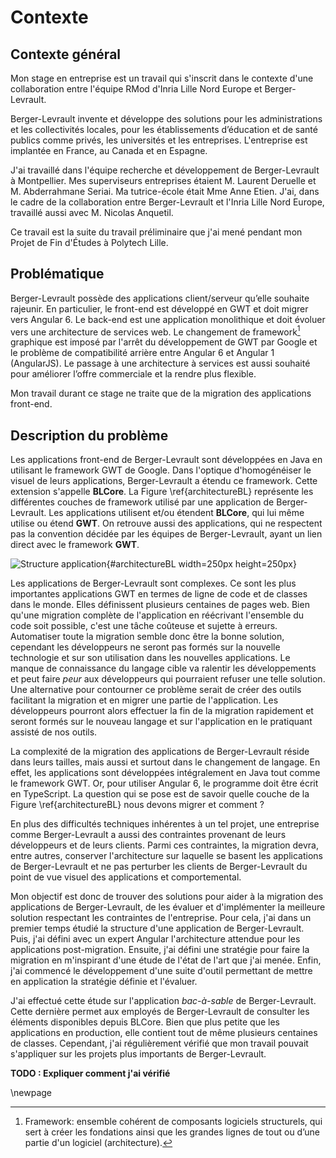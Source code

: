 # Contexte

## Contexte général

Mon stage en entreprise est un travail qui s'inscrit dans le contexte d'une collaboration entre l'équipe RMod d'Inria Lille Nord Europe et Berger-Levrault.

Berger-Levrault invente et développe des solutions pour les administrations et les collectivités locales, pour les établissements d’éducation et de santé publics comme privés, les universités et les entreprises.
L'entreprise est implantée en France, au Canada et en Espagne.

J'ai travaillé dans l'équipe recherche et développement de Berger-Levrault à Montpellier.
Mes superviseurs entreprises étaient M. Laurent Deruelle et M. Abderrahmane Seriai.
Ma tutrice-école était Mme Anne Etien.
J'ai, dans le cadre de la collaboration entre Berger-Levrault et l'Inria Lille Nord Europe, travaillé aussi avec M. Nicolas Anquetil.

Ce travail est la suite du travail préliminaire que j'ai mené pendant mon Projet de Fin d'Études à Polytech Lille.

## Problématique

Berger-Levrault possède des applications client/serveur qu’elle souhaite rajeunir.
En particulier, le front-end est développé en GWT et doit migrer vers Angular 6.
Le back-end est une application monolithique et doit évoluer vers une architecture de services web.
Le changement de framework[^framework] graphique est imposé par l'arrêt du développement de GWT
  par Google et le problème de compatibilité arrière entre Angular 6 et Angular 1 (AngularJS).
Le passage à une architecture à services est aussi souhaité pour améliorer l’offre commerciale et la rendre plus flexible.

Mon travail durant ce stage ne traite que de la migration des applications front-end.

[^framework]: Framework: ensemble cohérent de composants logiciels structurels, qui sert à créer les fondations ainsi que les grandes lignes de tout ou d’une partie d'un logiciel (architecture).

## Description du problème

Les applications front-end de Berger-Levrault sont développées en Java en utilisant le framework GWT de Google.
Dans l'optique d'homogénéiser le visuel de leurs applications, Berger-Levrault a étendu ce framework.
Cette extension s'appelle **BLCore**.
La Figure \ref{architectureBL} représente les différentes couches de framework utilisé par une application de Berger-Levrault.
Les applications utilisent et/ou étendent **BLCore**, qui lui même utilise ou étend **GWT**.
On retrouve aussi des applications, qui ne respectent pas la convention décidée par les équipes de Berger-Levrault,
    ayant un lien direct avec le framework **GWT**.

![Structure application](figures/structure.png){#architectureBL width=250px height=250px}

Les applications de Berger-Levrault sont complexes.
Ce sont les plus importantes applications GWT en termes de ligne de code et de classes dans le monde.
Elles définissent plusieurs centaines de pages web.
Bien qu'une migration complète de l'application en réécrivant l'ensemble du code soit possible,
    c'est une tâche coûteuse et sujette à erreurs.
Automatiser toute la migration semble donc être la bonne solution, cependant les développeurs
    ne seront pas formés sur la nouvelle technologie et sur son utilisation dans les nouvelles applications.
Le manque de connaissance du langage cible va ralentir les développements et peut faire _peur_ aux développeurs
    qui pourraient refuser une telle solution.
Une alternative pour contourner ce problème serait de créer des outils facilitant la migration et en migrer une partie de l'application.
Les développeurs pourront alors effectuer la fin de la migration rapidement et seront formés sur le nouveau langage et sur l'application en le pratiquant assisté de nos outils.

La complexité de la migration des applications de Berger-Levrault réside dans
  leurs tailles, mais aussi et surtout dans le changement de langage.
En effet, les applications sont développées intégralement en Java tout comme le framework GWT.
Or, pour utiliser Angular 6, le programme doit être écrit en TypeScript.
La question qui se pose est de savoir quelle couche de la Figure \ref{architectureBL} nous devons migrer et comment ?

En plus des difficultés techniques inhérentes à un tel projet, une entreprise comme Berger-Levrault a aussi
    des contraintes provenant de leurs développeurs et de leurs clients.
Parmi ces contraintes, la migration devra, entre autres,
    conserver l'architecture sur laquelle se basent les applications de Berger-Levrault et
    ne pas perturber les clients de Berger-Levrault du point de vue visuel des applications et comportemental.

Mon objectif est donc de trouver des solutions pour aider à la migration des applications de Berger-Levrault,
    de les évaluer et d'implémenter la meilleure solution respectant les contraintes de l'entreprise.
Pour cela, j'ai dans un premier temps étudié la structure d'une application de Berger-Levrault.
Puis, j'ai défini avec un expert Angular l'architecture attendue pour les applications post-migration.
Ensuite, j'ai défini une stratégie pour faire la migration en m'inspirant d'une étude de l'état de l'art que j'ai menée.
Enfin, j'ai commencé le développement d'une suite d'outil permettant de mettre en application
    la stratégie définie et l'évaluer.

J'ai effectué cette étude sur l'application *bac-à-sable* de Berger-Levrault.
Cette dernière permet aux employés de Berger-Levrault de consulter les éléments disponibles depuis BLCore.
Bien que plus petite que les applications en production, elle contient tout de même plusieurs centaines de classes.
Cependant, j'ai régulièrement vérifié que mon travail pouvait s'appliquer sur les projets plus importants de Berger-Levrault.


**TODO : Expliquer comment j'ai vérifié**

\newpage
